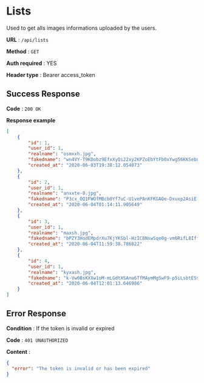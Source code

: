 # Lists

Used to get alls images informations uploaded by the users.

**URL** : `/api/lists`

**Method** : `GET`

**Auth required** : YES

**Header type** : Bearer access_token

## Success Response

**Code** : `200 OK`

**Response example**

```json
[
  	{
	    "id": 1,
	    "user_id": 1,
	    "realname": "osmxxh.jpg",
	    "fakedname": "wn4VY-T9KDobz9EfxXyQi22xy2KPZoEbYtFb0xYwg56KKSebn8C4xzCV9Y7iAgOMVGtCD6fThUDBlYzu-isURmzm_suY8ePEnUovkIqqfyZpi3bWhrb3rwD33_80WyRX",
	    "created_at": "2020-06-03T19:38:12.054073"
  	},
  	{
		"id": 2,
		"user_id": 1,
		"realname": "anxxte-8.jpg",
		"fakedname": "P3cx_OQ1FWOfMBcb0Yf7uC-U1vePAnKFKGAQe-Dxuxp2AsiE-WXTkQeMxxrmRa_kxqWSZrHR6vMPaMcncKGYW9X9urUkFzwGqUIAipW7yS8QkUAcI7naZUjaesZzxMG8",
		"created_at": "2020-06-04T01:14:11.905649"
	},
	{
		"id": 3,
		"user_id": 1,
		"realname": "maxsh.jpg",
		"fakedname": "bPZY3HodEMpdrXu7KjYKSbl-HzIC8NxwSqe0g-vm6RifL8IffSZcE0qkMOsVoo6mjVsJ5JVlViPFRFVqnQU_iJvlraoZt3xD0zkuE3dug811lMdk_I8U2EsB3ejjYbM5",
		"created_at": "2020-06-04T11:59:38.786822"
	},
	{
		"id": 4,
		"user_id": 1,
		"realname": "kyxash.jpg",
		"fakedname": "k-Vw0BsKXXw1oM-mLGdtXSAna6TfMAymMgSwF9-p5iLsbtESswavvTSYBrJ6GvpdRzwmN9KmFkJw5stGoEf3kMkU1yWEnGwHHkL2iy2YdpUBXxu2WaRH-T5AjEJuEzB1",
		"created_at": "2020-06-04T12:01:13.646986"
	}
]
```

## Error Response

**Condition** : If the token is invalid or expired

**Code** : `401 UNAUTHORIZED`

**Content** :

```json
{
  "error": "The token is invalid or has been expired"
}
```